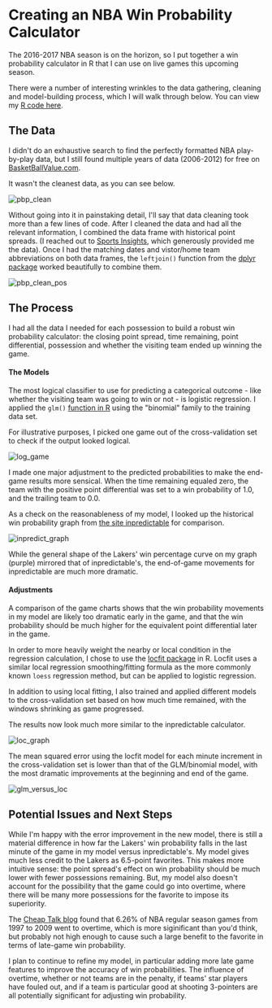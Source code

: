 # Creating an NBA Win Probability Calculator

The 2016-2017 NBA season is on the horizon, so I put together a win probability calculator in R that I can use on live games this upcoming season.

There were a number of interesting wrinkles to the data gathering, cleaning and model-building process, which I will walk through below. You can view my [R code here](https://github.com/colekev/nba_win_prob_calc/blob/master/nba_win_prob.R).

## The Data

I didn't do an exhaustive search to find the perfectly formatted NBA play-by-play data, but I still found multiple years of data (2006-2012) for free on [BasketBallValue.com](http://basketballvalue.com/downloads.php). 

It wasn't the cleanest data, as you can see below.

![pbp_clean](https://github.com/colekev/nba_win_prob_calc/blob/master/images/pbp_preClean.png)

Without going into it in painstaking detail, I'll say that data cleaning took more than a few lines of code. After I cleaned the data and had all the relevant information, I combined the data frame with historical point spreads. (I reached out to [Sports Insights](https://www.sportsinsights.com/), which generously provided me the data). Once I had the matching dates and vistor/home team abbreviations on both data frames, the `leftjoin()` function from the [dplyr package](https://cran.rstudio.com/web/packages/dplyr/vignettes/introduction.html) worked beautifully to combine them.

![pbp_clean_pos](https://github.com/colekev/nba_win_prob_calc/blob/master/images/pbp_posClean.png)

## The Process

I had all the data I needed for each possession to build a robust win probability calculator: the closing point spread, time remaining, point differential, possession and whether the visiting team ended up winning the game. 

#### The Models

The most logical classifier to use for predicting a categorical outcome - like whether the visiting team was going to win or not - is logistic regression. I applied the `glm()` [function in R](http://www.statmethods.net/advstats/glm.html) using the "binomial" family to the training data set.

For illustrative purposes, I picked one game out of the cross-validation set to check if the output looked logical.

![log_game](https://github.com/colekev/nba_win_prob_calc/blob/master/images/nbaWinProb.png)

I made one major adjustment to the predicted probabilities to make the end-game results more sensical. When the time remaining equaled zero, the team with the positive point differential was set to a win probability of 1.0, and the trailing team to 0.0.

As a check on the reasonableness of my model, I looked up the historical win probability graph from [the site inpredictable](http://stats.inpredictable.com/nba/wpBox.php?season=2010&month=10&date=2010-10-26&gid=0021000003&pregm=odds) for comparison.

![inpredict_graph](https://github.com/colekev/nba_win_prob_calc/blob/master/images/inpredict.png)

While the general shape of the Lakers' win percentage curve on my graph (purple) mirrored that of inpredictable's, the end-of-game movements for inpredictable are much more dramatic. 

#### Adjustments

A comparison of the game charts shows that the win probability movements in my model are likely too dramatic early in the game, and that the win probability should be much higher for the equivalent point differential later in the game. 

In order to more heavily weight the nearby or local condition in the regression calculation, I chose to use the [locfit package](https://cran.r-project.org/web/packages/locfit/locfit.pdf) in R. Locfit uses a similar local regression smoothing/fitting formula as the more commonly known `loess` regression method, but can be applied to logistic regression.

In addition to using local fitting, I also trained and applied different models to the cross-validation set based on how much time remained, with the windows shrinking as game progressed.

The results now look much more similar to the inpredictable calculator.

![loc_graph](https://github.com/colekev/nba_win_prob_calc/blob/master/images/nbaWinProbLoc_byQtr.png)

The mean squared error using the locfit model for each minute increment in the cross-validation set is lower than that of the GLM/binomial model, with the most dramatic improvements at the beginning and end of the game.

![glm_versus_loc](https://github.com/colekev/nba_win_prob_calc/blob/master/images/nbaWinErrorDiff.png)

## Potential Issues and Next Steps

While I'm happy with the error improvement in the new model, there is still a material difference in how far the Lakers' win probability falls in the last minute of the game in my model versus inpredictable's. My model gives much less credit to the Lakers as 6.5-point favorites. This makes more intuitive sense: the point spread's effect on win probability should be much lower with fewer possessions remaining. But, my model also doesn't account for the possibility that the game could go into overtime, where there will be many more possessions for the favorite to impose its superiority.

The [Cheap Talk blog](https://cheaptalk.org/2009/06/10/the-overtime-spike-in-nba-basketball/) found that 6.26% of NBA regular season games from 1997 to 2009 went to overtime, which is more siginificant than you'd think, but probably not high enough to cause such a large benefit to the favorite in terms of late-game win probability.

I plan to continue to refine my model, in particular adding more late game features to improve the accuracy of win probabilities. The influence of overtime, whether or not teams are in the penalty, if teams' star players have fouled out, and if a team is particular good at shooting 3-pointers are all potentially significant for adjusting win probability.
